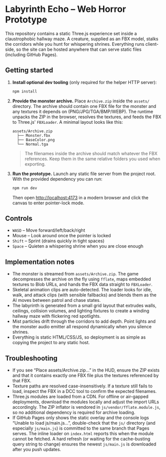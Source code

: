 # Labyrinth Echo – Web Horror Prototype

This repository contains a static Three.js experience set inside a claustrophobic
hallway maze. A creature, supplied as an FBX model, stalks the corridors while
you hunt for whispering shrines. Everything runs client-side, so the site can be
hosted anywhere that can serve static files (including GitHub Pages).

## Getting started

1. **Install optional dev tooling** (only required for the helper HTTP server):

   ```bash
   npm install
   ```

2. **Provide the monster archive.** Place `Archive.zip` inside the `assets/`
   directory. The archive should contain one FBX file for the monster and any
   textures it depends on (PNG/JPG/TGA/BMP/WEBP). The runtime unpacks the ZIP in
   the browser, resolves the textures, and feeds the FBX to Three.js' `FBXLoader`.
   A minimal layout looks like this:

   ```
   assets/Archive.zip
     ├── Monster.fbx
     ├── BaseColor.png
     └── Normal.tga
   ```

   > The filenames inside the archive should match whatever the FBX references.
   > Keep them in the same relative folders you used when exporting.

3. **Run the prototype.** Launch any static file server from the project root.
   With the provided dependency you can run:

   ```bash
   npm run dev
   ```

   Then open <http://localhost:4173> in a modern browser and click the canvas to
   enter pointer-lock mode.

## Controls

- `WASD` – Move forward/left/back/right
- Mouse – Look around once the pointer is locked
- `Shift` – Sprint (drains quickly in tight spaces)
- `Space` – Quieten a whispering shrine when you are close enough

## Implementation notes

- The monster is streamed from `assets/Archive.zip`. The game decompresses the
  archive on the fly using `fflate`, maps embedded textures to Blob URLs, and
  hands the FBX data straight to `FBXLoader`.
- Skeletal animation clips are auto-detected. The loader looks for idle, walk,
  and attack clips (with sensible fallbacks) and blends them as the AI moves
  between patrol and chase states.
- The labyrinth is generated from a small grid layout that extrudes walls,
  ceilings, collision volumes, and lighting fixtures to create a winding hallway
  maze with flickering red spotlights.
- Mist particles drift through the corridors to add depth. Point lights and the
  monster audio emitter all respond dynamically when you silence shrines.
- Everything is static HTML/CSS/JS, so deployment is as simple as copying the
  project to any static host.

## Troubleshooting

- If you see “Place assets/Archive.zip…” in the HUD, ensure the ZIP exists and
  that it contains exactly one FBX file plus the textures referenced by that FBX.
- Texture paths are resolved case-insensitively. If a texture still fails to
  load, inspect the FBX in a DCC tool to confirm the expected filenames.
- Three.js modules are loaded from a CDN. For offline or air-gapped deployments,
  download the modules locally and adjust the import URLs accordingly. The ZIP
  inflator is vendored in `js/vendor/fflate.module.js`, so no additional
  dependency is required for archive loading.
- If GitHub Pages only shows the static overlay and the console logs “Unable to
  load js/main.js…”, double-check that the `js/` directory (and especially
  `js/main.js`) is committed to the same branch that Pages serves. The inline
  loader on `index.html` reports this when the module cannot be fetched. A hard
  refresh (or waiting for the cache-busting query string to change) ensures the
  newest `js/main.js` is downloaded after you push updates.
